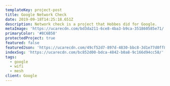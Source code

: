 ```yaml
---
templateKey: project-post
title: Google Network Check
date: 2019-09-18T14:25:18.651Z
description: Network check is a project that Hobbes did for Google.
metaImage: 'https://ucarecdn.com/bd3da211-6ce8-4ba3-b9ca-351860585e71/'
primaryColor: '#8C6B58'
protectedProject: true
featured: false
featuredJson: 'https://ucarecdn.com/49cf52d7-897d-4830-bbc8-3d1e77d0ff8c/'
indexSvg: 'https://ucarecdn.com/bc852d00-bdca-4842-b0a8-9c166d94cc58/'
tags:
  - google
  - wifi
  - mesh
client: Google
---
```


